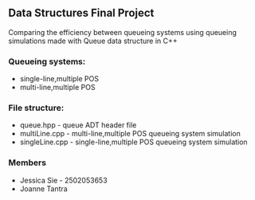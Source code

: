 ## Data Structures Final Project 
Comparing the efficiency between queueing systems using queueing simulations made with Queue data structure in C++

### Queueing systems:
* single-line,multiple POS 
* multi-line,multiple POS 

### File structure:
* queue.hpp - queue ADT header file
* multiLine.cpp - multi-line,multiple POS queueing system simulation
* singleLine.cpp - single-line,multiple POS queueing system simulation

### Members
* Jessica Sie - 2502053653
* Joanne Tantra 


